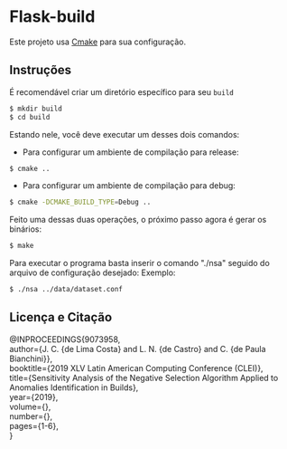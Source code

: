 # Flask-build

Este projeto usa [Cmake](www.cmake.org) para sua configuração.

## Instruções

É recomendável criar um diretório específico para seu `build`

```bash
$ mkdir build
$ cd build
```

Estando nele, você deve executar um desses dois comandos:

* Para configurar um ambiente de compilação para release:

```bash
$ cmake ..

```

* Para configurar um ambiente de compilação para debug:

```bash
$ cmake -DCMAKE_BUILD_TYPE=Debug ..

```

Feito uma dessas duas operações, o próximo passo agora é gerar os binários:


```bash
$ make
```

Para executar o programa basta inserir o comando "./nsa" seguido do arquivo de configuração desejado:
Exemplo:

```bash
$ ./nsa ../data/dataset.conf

```

## Licença e Citação

@INPROCEEDINGS{9073958,<br>
author={J. C. {de Lima Costa} and L. N. {de Castro} and C. {de Paula Bianchini}},<br>
booktitle={2019 XLV Latin American Computing Conference (CLEI)},<br>
title={Sensitivity Analysis of the Negative Selection Algorithm Applied to Anomalies Identification in Builds},<br>
year={2019},<br>
volume={},<br>
number={},<br>
pages={1-6},<br>
}
